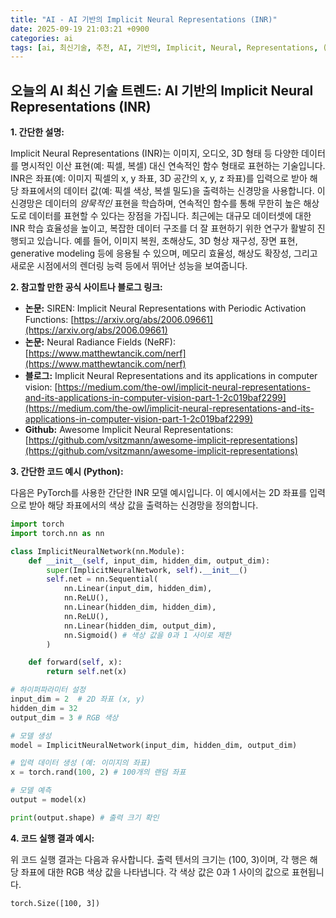 ```yaml
---
title: "AI - AI 기반의 Implicit Neural Representations (INR)"
date: 2025-09-19 21:03:21 +0900
categories: ai
tags: [ai, 최신기술, 추천, AI, 기반의, Implicit, Neural, Representations, (INR)]
---
```


## 오늘의 AI 최신 기술 트렌드: **AI 기반의 Implicit Neural Representations (INR)**

**1. 간단한 설명:**

Implicit Neural Representations (INR)는 이미지, 오디오, 3D 형태 등 다양한 데이터를 명시적인 이산 표현(예: 픽셀, 복셀) 대신 연속적인 함수 형태로 표현하는 기술입니다.  INR은 좌표(예: 이미지 픽셀의 x, y 좌표, 3D 공간의 x, y, z 좌표)를 입력으로 받아 해당 좌표에서의 데이터 값(예: 픽셀 색상, 복셀 밀도)을 출력하는 신경망을 사용합니다. 이 신경망은 데이터의 *암묵적인* 표현을 학습하며, 연속적인 함수를 통해 무한히 높은 해상도로 데이터를 표현할 수 있다는 장점을 가집니다. 최근에는 대규모 데이터셋에 대한 INR 학습 효율성을 높이고, 복잡한 데이터 구조를 더 잘 표현하기 위한 연구가 활발히 진행되고 있습니다. 예를 들어, 이미지 복원, 초해상도, 3D 형상 재구성, 장면 표현, generative modeling 등에 응용될 수 있으며, 메모리 효율성, 해상도 확장성, 그리고 새로운 시점에서의 렌더링 능력 등에서 뛰어난 성능을 보여줍니다.

**2. 참고할 만한 공식 사이트나 블로그 링크:**

*   **논문:** SIREN: Implicit Neural Representations with Periodic Activation Functions: [https://arxiv.org/abs/2006.09661](https://arxiv.org/abs/2006.09661)
*   **논문:** Neural Radiance Fields (NeRF): [https://www.matthewtancik.com/nerf](https://www.matthewtancik.com/nerf)
*   **블로그:** Implicit Neural Representations and its applications in computer vision: [https://medium.com/the-owl/implicit-neural-representations-and-its-applications-in-computer-vision-part-1-2c019baf2299](https://medium.com/the-owl/implicit-neural-representations-and-its-applications-in-computer-vision-part-1-2c019baf2299)
*   **Github:** Awesome Implicit Neural Representations: [https://github.com/vsitzmann/awesome-implicit-representations](https://github.com/vsitzmann/awesome-implicit-representations)

**3. 간단한 코드 예시 (Python):**

다음은 PyTorch를 사용한 간단한 INR 모델 예시입니다. 이 예시에서는 2D 좌표를 입력으로 받아 해당 좌표에서의 색상 값을 출력하는 신경망을 정의합니다.

```python
import torch
import torch.nn as nn

class ImplicitNeuralNetwork(nn.Module):
    def __init__(self, input_dim, hidden_dim, output_dim):
        super(ImplicitNeuralNetwork, self).__init__()
        self.net = nn.Sequential(
            nn.Linear(input_dim, hidden_dim),
            nn.ReLU(),
            nn.Linear(hidden_dim, hidden_dim),
            nn.ReLU(),
            nn.Linear(hidden_dim, output_dim),
            nn.Sigmoid() # 색상 값을 0과 1 사이로 제한
        )

    def forward(self, x):
        return self.net(x)

# 하이퍼파라미터 설정
input_dim = 2  # 2D 좌표 (x, y)
hidden_dim = 32
output_dim = 3 # RGB 색상

# 모델 생성
model = ImplicitNeuralNetwork(input_dim, hidden_dim, output_dim)

# 입력 데이터 생성 (예: 이미지의 좌표)
x = torch.rand(100, 2) # 100개의 랜덤 좌표

# 모델 예측
output = model(x)

print(output.shape) # 출력 크기 확인
```

**4. 코드 실행 결과 예시:**

위 코드 실행 결과는 다음과 유사합니다. 출력 텐서의 크기는 (100, 3)이며, 각 행은 해당 좌표에 대한 RGB 색상 값을 나타냅니다. 각 색상 값은 0과 1 사이의 값으로 표현됩니다.

```
torch.Size([100, 3])
```

